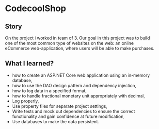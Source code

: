# CodecoolShop

## Story

On the project i worked in team of 3. Our goal in this project was to build one of the most common type of websites on the web: an online eCommerce web-application,
where users will be able to make purchases.

## What I learned?

- how to create an ASP.NET Core web application using an in-memory database,
- how to use the DAO design pattern and dependency injection,
- how to log data in a specified format,
- how to handle fractional monetary unit appropriately with decimal,
- Log properly,
- Use property files for separate project settings,
- Write tests and mock out dependencies to ensure the correct functionality and gain confidence at future modification,
- Use databases to make the data persistent.
